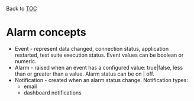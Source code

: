 Back to [TOC](./Readme.md)

# Alarm concepts

* Event - represent data changed, connection status, application restarted, test suite execution status. Event values can be boolean or numeric.
* Alarm - raised when an event has a configured value: true|false, less than or greater than a value. Alarm status can be on | off.
* Notification - created when an alarm status change. Notification types:
  * email
  * dashboard notifications


